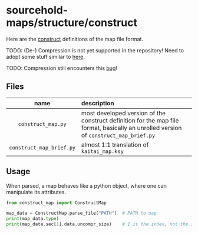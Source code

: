 # sourcehold-maps/structure/construct

Here are the [construct](https://construct.readthedocs.io/en/latest/) definitions of the map file format.

TODO: (De-) Compression is not yet supported in the repository! Need to adopt some stuff similar to [here](https://github.com/J-T-de/Villagepp).

TODO: Compression still encounters this [bug](https://github.com/construct/construct/issues/876)!

## Files

|           name           | description |
| :----------------------: | :---------- |
|    `construct_map.py`    | most developed version of the construct definition for the map file format, basically an unrolled version of `construct_map_brief.py` |
| `construct_map_brief.py` | almost 1:1 translation of `kaitai_map.ksy` |

## Usage

When parsed, a map behaves like a python object, where one can manipulate its attributes.

```python
from construct_map import ConstructMap

map_data = ConstructMap.parse_file("PATH")  # PATH to map
print(map_data.type)
print(map_data.sec[1].data.uncompr_size)    # 1 is the index, not the identifier (1001-1136)

```